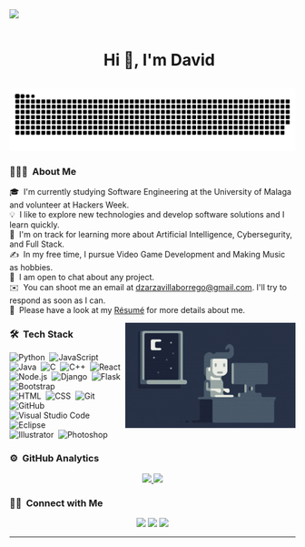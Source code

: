 
<!--horizontal divider(gradiant)-->
<img src="https://user-images.githubusercontent.com/73097560/115834477-dbab4500-a447-11eb-908a-139a6edaec5c.gif">

<!--h1 without bottom border-->
<div id="user-content-toc">
  <ul align="center">
    <summary><h1 style="display: inline-block">Hi 👋, I'm David</h1></summary>
  </ul>
</div>


<!--- snake -->
<div align="center">
  <img  src="https://github.com/1999AZZAR/1999AZZAR/blob/readme/resources/img/grid-snake.svg"
       alt="snake" /></a>
</div>

<!-- ## 👋 &nbsp;Hey there! I'm David -->

### 👨🏻‍💻 &nbsp;About Me

🎓 &nbsp;I'm currently studying Software Engineering at the University of Malaga and volunteer at Hackers Week.\
💡 &nbsp;I like to explore new technologies and develop software solutions and I learn quickly.\
🌱 &nbsp;I'm on track for learning more about Artificial Intelligence, Cybersegurity, and Full Stack.\
✍️ &nbsp;In my free time, I pursue Video Game Development and Making Music as hobbies.\
💬 &nbsp;I am open to chat about any project.\
✉️ &nbsp;You can shoot me an email at dzarzavillaborrego@gmail.com. I'll try to respond as soon as I can.\
📄 &nbsp;Please have a look at my [Résumé](https://drive.google.com/file/d/1rt3CHaSB13ddoLY6zbcmU8N4SztMi70t/view?usp=sharing) for more details about me.

<img alt="Night Coding" src="https://raw.githubusercontent.com/AVS1508/AVS1508/master/assets/Night-Coding.gif" align="right"/>

### 🛠 &nbsp;Tech Stack

![Python](https://img.shields.io/badge/-Python-05122A?style=flat&logo=python)&nbsp;
![JavaScript](https://img.shields.io/badge/-JavaScript-05122A?style=flat&logo=javascript)&nbsp;
![Java](https://img.shields.io/badge/-Java-05122A?style=flat&logo=Java&logoColor=FFA518)&nbsp;
![C](https://img.shields.io/badge/-C-05122A?style=flat&logo=C&logoColor=A8B9CC)&nbsp;
![C++](https://img.shields.io/badge/-C++-05122A?style=flat&logo=C%2B%2B&logoColor=00599C)&nbsp;
![React](https://img.shields.io/badge/-React-05122A?style=flat&logo=react)&nbsp;
![Node.js](https://img.shields.io/badge/-Node.js-05122A?style=flat&logo=node.js)&nbsp;
![Django](https://img.shields.io/badge/-Django-05122A?style=flat&logo=django&logoColor=092E20)&nbsp;
![Flask](https://img.shields.io/badge/-Flask-05122A?style=flat&logo=flask)&nbsp;
![Bootstrap](https://img.shields.io/badge/-Bootstrap-05122A?style=flat&logo=bootstrap&logoColor=563D7C)\
![HTML](https://img.shields.io/badge/-HTML-05122A?style=flat&logo=HTML5)&nbsp;
![CSS](https://img.shields.io/badge/-CSS-05122A?style=flat&logo=CSS3&logoColor=1572B6)&nbsp;
![Git](https://img.shields.io/badge/-Git-05122A?style=flat&logo=git)&nbsp;
![GitHub](https://img.shields.io/badge/-GitHub-05122A?style=flat&logo=github)\
![Visual Studio Code](https://img.shields.io/badge/-Visual%20Studio%20Code-05122A?style=flat&logo=visual-studio-code&logoColor=007ACC)&nbsp;
![Eclipse](https://img.shields.io/badge/-Eclipse-05122A?style=flat&logo=eclipse-ide&logoColor=2C2255)&nbsp;\
![Illustrator](https://img.shields.io/badge/-Illustrator-05122A?style=flat&logo=adobe-illustrator)&nbsp;
![Photoshop](https://img.shields.io/badge/-Photoshop-05122A?style=flat&logo=adobe-photoshop)&nbsp;

### ⚙️ &nbsp;GitHub Analytics

<p align="center">
<a href="https://github.com/BrotherZ11">
  <img height="180em" src="https://github-readme-stats-eight-theta.vercel.app/api?username=BrotherZ11&show_icons=true&theme=algolia&include_all_commits=true&count_private=true"/>
  <img height="180em" src="https://github-readme-stats-eight-theta.vercel.app/api/top-langs/?username=BrotherZ11&layout=compact&langs_count=8&theme=algolia"/>
</a>
</p>

### 🤝🏻 &nbsp;Connect with Me

<p align="center">
<a href="https://www.linkedin.com/in/david-zarzavilla-785839242/"><img src="https://img.shields.io/badge/David%20Zarzavilla%20Borrego-0077B5?style=flat&logo=Linkedin&logoColor=white"/></a>
<a href="mailto:dzarzavillaborrego@gmail.com"><img src="https://img.shields.io/badge/-dzarzavillaborrego@gmail.com-D14836?style=flat&logo=Gmail&logoColor=white"/></a>
<a href="https://www.instagram.com/dzarzavillasax/"><img src="https://img.shields.io/badge/-@dzarzavillasax-E4405F?style=flat&logo=Instagram&logoColor=white"/></a>
</p>

-----
